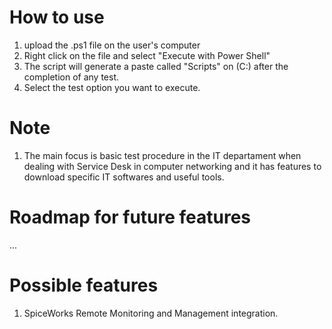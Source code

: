 # How to use
1. upload the .ps1 file on the user's computer
2. Right click on the file and select "Execute with Power Shell"
3. The script will generate a paste called "Scripts" on (C:) after the completion of any test.
4. Select the test option you want to execute.

# Note
1. The main focus is basic test procedure in the IT departament when dealing with Service Desk in computer networking and it has features to download specific IT softwares and useful tools. 

# Roadmap for future features
...

# Possible features
1. SpiceWorks Remote Monitoring and Management integration.
